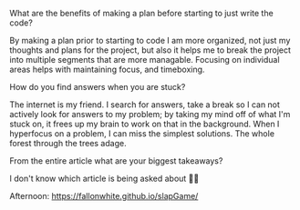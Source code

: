 What are the benefits of making a plan before starting to just write the code?

By making a plan prior to starting to code I am more organized, not just my thoughts and plans for the project, but also it helps me to break the project into multiple segments that are more managable. Focusing on individual areas helps with maintaining focus, and timeboxing.

How do you find answers when you are stuck?

The internet is my friend. I search for answers, take a break so I can not actively look for answers to my problem; by taking my mind off of what I'm stuck on, it frees up my brain to work on that in the background. When I hyperfocus on a problem, I can miss the simplest solutions. The whole forest through the trees adage. 

From the entire article what are your biggest takeaways?

I don't know which article is being asked about 🤷‍♀️

Afternoon: https://fallonwhite.github.io/slapGame/